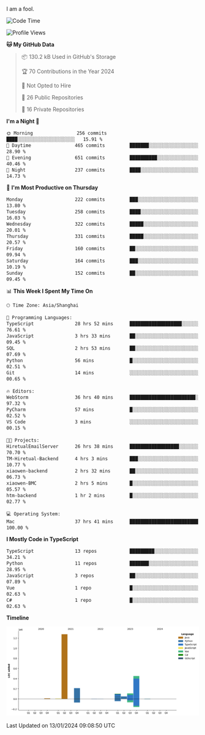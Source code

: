 I am a fool.

<!--START_SECTION:waka-->
![Code Time](http://img.shields.io/badge/Code%20Time-1%2C095%20hrs%2034%20mins-blue)

![Profile Views](http://img.shields.io/badge/Profile%20Views-0-blue)

**🐱 My GitHub Data** 

> 📦 130.2 kB Used in GitHub's Storage 
 > 
> 🏆 70 Contributions in the Year 2024
 > 
> 🚫 Not Opted to Hire
 > 
> 📜 26 Public Repositories 
 > 
> 🔑 16 Private Repositories 
 > 
**I'm a Night 🦉** 

```text
🌞 Morning                256 commits         ████░░░░░░░░░░░░░░░░░░░░░   15.91 % 
🌆 Daytime                465 commits         ███████░░░░░░░░░░░░░░░░░░   28.90 % 
🌃 Evening                651 commits         ██████████░░░░░░░░░░░░░░░   40.46 % 
🌙 Night                  237 commits         ████░░░░░░░░░░░░░░░░░░░░░   14.73 % 
```
📅 **I'm Most Productive on Thursday** 

```text
Monday                   222 commits         ███░░░░░░░░░░░░░░░░░░░░░░   13.80 % 
Tuesday                  258 commits         ████░░░░░░░░░░░░░░░░░░░░░   16.03 % 
Wednesday                322 commits         █████░░░░░░░░░░░░░░░░░░░░   20.01 % 
Thursday                 331 commits         █████░░░░░░░░░░░░░░░░░░░░   20.57 % 
Friday                   160 commits         ██░░░░░░░░░░░░░░░░░░░░░░░   09.94 % 
Saturday                 164 commits         ███░░░░░░░░░░░░░░░░░░░░░░   10.19 % 
Sunday                   152 commits         ██░░░░░░░░░░░░░░░░░░░░░░░   09.45 % 
```


📊 **This Week I Spent My Time On** 

```text
🕑︎ Time Zone: Asia/Shanghai

💬 Programming Languages: 
TypeScript               28 hrs 52 mins      ███████████████████░░░░░░   76.61 % 
JavaScript               3 hrs 33 mins       ██░░░░░░░░░░░░░░░░░░░░░░░   09.45 % 
SQL                      2 hrs 53 mins       ██░░░░░░░░░░░░░░░░░░░░░░░   07.69 % 
Python                   56 mins             █░░░░░░░░░░░░░░░░░░░░░░░░   02.51 % 
Git                      14 mins             ░░░░░░░░░░░░░░░░░░░░░░░░░   00.65 % 

🔥 Editors: 
WebStorm                 36 hrs 40 mins      ████████████████████████░   97.32 % 
PyCharm                  57 mins             █░░░░░░░░░░░░░░░░░░░░░░░░   02.52 % 
VS Code                  3 mins              ░░░░░░░░░░░░░░░░░░░░░░░░░   00.15 % 

🐱‍💻 Projects: 
HiretualEmailServer      26 hrs 38 mins      ██████████████████░░░░░░░   70.70 % 
TM-Hiretual-Backend      4 hrs 3 mins        ███░░░░░░░░░░░░░░░░░░░░░░   10.77 % 
xiaowen-backend          2 hrs 32 mins       ██░░░░░░░░░░░░░░░░░░░░░░░   06.73 % 
xiaowen-BMC              2 hrs 5 mins        █░░░░░░░░░░░░░░░░░░░░░░░░   05.57 % 
htm-backend              1 hr 2 mins         █░░░░░░░░░░░░░░░░░░░░░░░░   02.77 % 

💻 Operating System: 
Mac                      37 hrs 41 mins      █████████████████████████   100.00 % 
```

**I Mostly Code in TypeScript** 

```text
TypeScript               13 repos            █████████░░░░░░░░░░░░░░░░   34.21 % 
Python                   11 repos            ███████░░░░░░░░░░░░░░░░░░   28.95 % 
JavaScript               3 repos             ██░░░░░░░░░░░░░░░░░░░░░░░   07.89 % 
Vue                      1 repo              █░░░░░░░░░░░░░░░░░░░░░░░░   02.63 % 
C#                       1 repo              █░░░░░░░░░░░░░░░░░░░░░░░░   02.63 % 
```



**Timeline**

![Lines of Code chart](https://raw.githubusercontent.com/VeejaLiu/VeejaLiu/master/assets/bar_graph.png)


 Last Updated on 13/01/2024 09:08:50 UTC
<!--END_SECTION:waka-->
